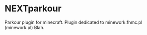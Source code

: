 NEXTparkour
===========

Parkour plugin for minecraft.
Plugin dedicated to minework.fhmc.pl (minework.pl)
Blah.
